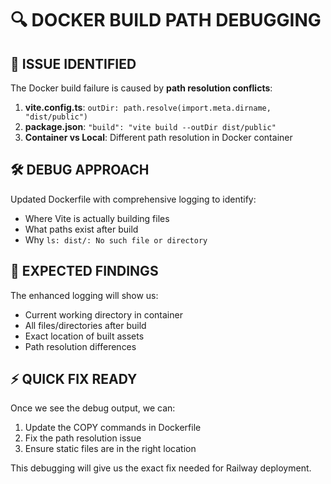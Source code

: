 # 🔍 DOCKER BUILD PATH DEBUGGING

## 🚨 ISSUE IDENTIFIED

The Docker build failure is caused by **path resolution conflicts**:

1. **vite.config.ts**: `outDir: path.resolve(import.meta.dirname, "dist/public")`
2. **package.json**: `"build": "vite build --outDir dist/public"`
3. **Container vs Local**: Different path resolution in Docker container

## 🛠️ DEBUG APPROACH

Updated Dockerfile with comprehensive logging to identify:
- Where Vite is actually building files
- What paths exist after build
- Why `ls: dist/: No such file or directory`

## 🔧 EXPECTED FINDINGS

The enhanced logging will show us:
- Current working directory in container
- All files/directories after build
- Exact location of built assets
- Path resolution differences

## ⚡ QUICK FIX READY

Once we see the debug output, we can:
1. Update the COPY commands in Dockerfile
2. Fix the path resolution issue
3. Ensure static files are in the right location

This debugging will give us the exact fix needed for Railway deployment.